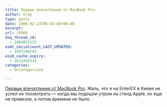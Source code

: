 ```yaml
---
title: Первые впечатления от MacBook Pro.
author: Gray
type: posts
date: 2006-02-23T06:54:00+00:00
excerpt:
url: /6968
dsq_thread_id:
  - 1904055125
esml_socialcount_LAST_UPDATED:
  - 1497240243
essb_cache_expire:
  - 1613454334
categories:
  - Uncategorized

---
```








<a href="http://mobilitytoday.com/articles/apple_macbook_pro.html" target="_blank">Первые впечатления от MacBook Pro</a>. Жаль, что я на EnterEX в Киеве не успел их посмотреть &#8212; когда мы подошли утром на стенд Apple, их еще не привезли, а потом времени не было.
